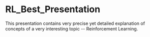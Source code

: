 # RL_Best_Presentation
This presentation contains very precise yet detailed explanation of concepts of a very interesting topic -- Reinforcement Learning. 
